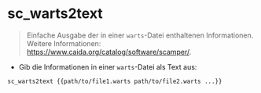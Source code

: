 # sc_warts2text

> Einfache Ausgabe der in einer `warts`-Datei enthaltenen Informationen.
> Weitere Informationen: <https://www.caida.org/catalog/software/scamper/>.

- Gib die Informationen in einer `warts`-Datei als Text aus:

`sc_warts2text {{path/to/file1.warts path/to/file2.warts ...}}`
